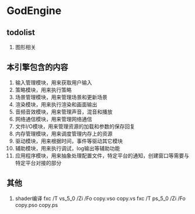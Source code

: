 # GodEngine
## todolist
1. 图形相关

## 本引擎包含的内容
1. 输入管理模块，用来获取用户输入
2. 策略模块，用来执行策略
3. 场景管理模块，用来管理场景和更新场景
4. 渲染模块，用来执行渲染和画面输出
5. 音频音效模块，用来管理声音，混音和播放
6. 网络通信模块，用来管理网络通信
7. 文件I/O模块，用来管理资源的加载和参数的保存回复
8. 内存管理模块，用来调度管理内存上的资源
9. 驱动模块，用来根据时间，事件等驱动其它模块
10. 辅助模块，用来执行调试，log输出等辅助功能
11. 应用程序模块，用来抽象处理配置文件，特定平台的通知，创建窗口等需要与特定平台对接的部分

## 其他
1. shader编译
fxc /T vs_5_0 /Zi /Fo copy.vso copy.vs
fxc /T ps_5_0 /Zi /Fo copy.pso copy.ps
